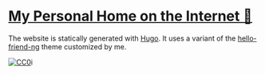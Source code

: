 # [My Personal Home on the Internet 🏡](https://www.tansawit.me/)

The website is statically generated with [Hugo](https://github.com/gohugoio/hugo). It uses a variant of the [hello-friend-ng](https://github.com/gohugoio/hugoThemes) theme customized by me.

[![CC0](https://img.shields.io/badge/license-CC0-0a0a0a.svg?style=flat&colorA=0a0a0a)](https://creativecommons.org/publicdomain/zero/1.0/)i
